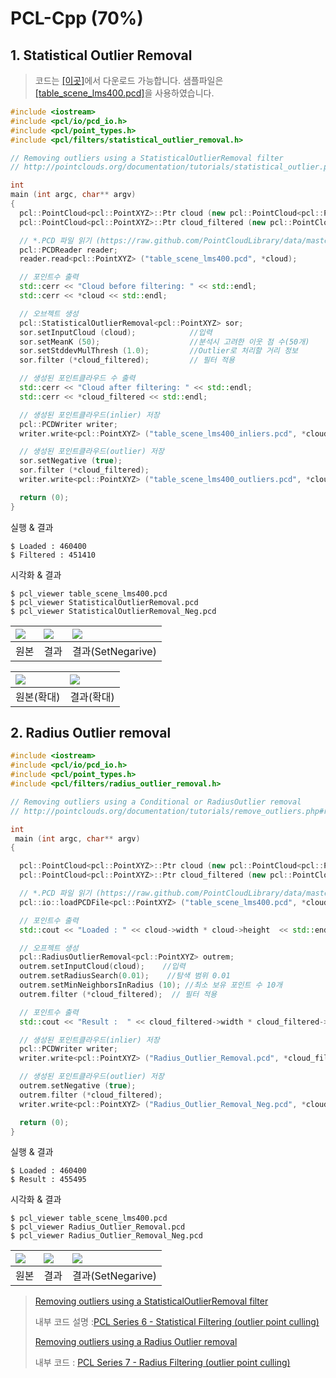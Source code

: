 # PCL-Cpp  \(70%\)

## 1. Statistical Outlier Removal

> 코드는 [\[이곳\]](https://github.com/adioshun/gitBook_Tutorial_PCL/blob/master/Beginner/Part01-Chapter04-PCL-Cpp.cpp)에서 다운로드 가능합니다. 샘플파일은 [\[table\_scene\_lms400.pcd\]](https://raw.githubusercontent.com/adioshun/gitBook_Tutorial_PCL/master/Beginner/sample/table_scene_lms400.pcd%20)을 사용하였습니다.

```cpp
#include <iostream>
#include <pcl/io/pcd_io.h>
#include <pcl/point_types.h>
#include <pcl/filters/statistical_outlier_removal.h>

// Removing outliers using a StatisticalOutlierRemoval filter
// http://pointclouds.org/documentation/tutorials/statistical_outlier.php#statistical-outlier-removal

int
main (int argc, char** argv)
{
  pcl::PointCloud<pcl::PointXYZ>::Ptr cloud (new pcl::PointCloud<pcl::PointXYZ>);
  pcl::PointCloud<pcl::PointXYZ>::Ptr cloud_filtered (new pcl::PointCloud<pcl::PointXYZ>);

  // *.PCD 파일 읽기 (https://raw.github.com/PointCloudLibrary/data/master/tutorials/table_scene_lms400.pcd)
  pcl::PCDReader reader;
  reader.read<pcl::PointXYZ> ("table_scene_lms400.pcd", *cloud);

  // 포인트수 출력
  std::cerr << "Cloud before filtering: " << std::endl;
  std::cerr << *cloud << std::endl;

  // 오브젝트 생성 
  pcl::StatisticalOutlierRemoval<pcl::PointXYZ> sor;
  sor.setInputCloud (cloud);            //입력 
  sor.setMeanK (50);                    //분석시 고려한 이웃 점 수(50개)
  sor.setStddevMulThresh (1.0);         //Outlier로 처리할 거리 정보 
  sor.filter (*cloud_filtered);         // 필터 적용 

  // 생성된 포인트클라우드 수 출력 
  std::cerr << "Cloud after filtering: " << std::endl;
  std::cerr << *cloud_filtered << std::endl;

  // 생성된 포인트클라우드(inlier) 저장 
  pcl::PCDWriter writer;
  writer.write<pcl::PointXYZ> ("table_scene_lms400_inliers.pcd", *cloud_filtered, false);

  // 생성된 포인트클라우드(outlier) 저장 
  sor.setNegative (true);
  sor.filter (*cloud_filtered);
  writer.write<pcl::PointXYZ> ("table_scene_lms400_outliers.pcd", *cloud_filtered, false);

  return (0);
}
```

실행 & 결과

```text
$ Loaded : 460400
$ Filtered : 451410
```

시각화 & 결과

```text
$ pcl_viewer table_scene_lms400.pcd 
$ pcl_viewer StatisticalOutlierRemoval.pcd 
$ pcl_viewer StatisticalOutlierRemoval_Neg.pcd
```

| ![](https://i.imgur.com/yn4JEuH.png) | ![](https://i.imgur.com/eSJIQlT.png) | ![](https://i.imgur.com/92kPpnC.png) |
| :--- | :--- | :--- |
| 원본 | 결과 | 결과\(SetNegarive\) |

| ![](https://i.imgur.com/R4GPZI7.png) | ![](https://i.imgur.com/IM34sRA.png) |
| :--- | :--- |
| 원본\(확대\) | 결과\(확대\) |

## 2. Radius Outlier removal

```cpp
#include <iostream>
#include <pcl/io/pcd_io.h>
#include <pcl/point_types.h>
#include <pcl/filters/radius_outlier_removal.h>

// Removing outliers using a Conditional or RadiusOutlier removal
// http://pointclouds.org/documentation/tutorials/remove_outliers.php#remove-outliers

int
 main (int argc, char** argv)
{

  pcl::PointCloud<pcl::PointXYZ>::Ptr cloud (new pcl::PointCloud<pcl::PointXYZ>);
  pcl::PointCloud<pcl::PointXYZ>::Ptr cloud_filtered (new pcl::PointCloud<pcl::PointXYZ>);

  // *.PCD 파일 읽기 (https://raw.github.com/PointCloudLibrary/data/master/tutorials/table_scene_lms400.pcd)
  pcl::io::loadPCDFile<pcl::PointXYZ> ("table_scene_lms400.pcd", *cloud);

  // 포인트수 출력
  std::cout << "Loaded : " << cloud->width * cloud->height  << std::endl;

  // 오프젝트 생성 
  pcl::RadiusOutlierRemoval<pcl::PointXYZ> outrem;
  outrem.setInputCloud(cloud);    //입력 
  outrem.setRadiusSearch(0.01);    //탐색 범위 0.01
  outrem.setMinNeighborsInRadius (10); //최소 보유 포인트 수 10개 
  outrem.filter (*cloud_filtered);  // 필터 적용 

  // 포인트수 출력
  std::cout << "Result :  " << cloud_filtered->width * cloud_filtered->height  << std::endl;

  // 생성된 포인트클라우드(inlier) 저장 
  pcl::PCDWriter writer;
  writer.write<pcl::PointXYZ> ("Radius_Outlier_Removal.pcd", *cloud_filtered, false);

  // 생성된 포인트클라우드(outlier) 저장 
  outrem.setNegative (true);
  outrem.filter (*cloud_filtered);
  writer.write<pcl::PointXYZ> ("Radius_Outlier_Removal_Neg.pcd", *cloud_filtered, false);

  return (0);
}
```

실행 & 결과

```text
$ Loaded : 460400
$ Result : 455495
```

시각화 & 결과

```text
$ pcl_viewer table_scene_lms400.pcd 
$ pcl_viewer Radius_Outlier_Removal.pcd 
$ pcl_viewer Radius_Outlier_Removal_Neg.pcd
```

| ![](https://i.imgur.com/yn4JEuH.png) | ![](https://i.imgur.com/eSJIQlT.png) | ![](https://i.imgur.com/ZFwFOHh.png) |
| :--- | :--- | :--- |
| 원본 | 결과 | 결과\(SetNegarive\) |

> [Removing outliers using a StatisticalOutlierRemoval filter](http://pointclouds.org/documentation/tutorials/statistical_outlier.php#statistical-outlier-removal)
>
> 내부 코드 설명 :[PCL Series 6 - Statistical Filtering \(outlier point culling\)](https://blog.csdn.net/qq_22170875/article/details/84994029)
>
> [Removing outliers using a Radius Outlier removal](http://pointclouds.org/documentation/tutorials/remove_outliers.php#remove-outliers)
>
> 내부 코드 : [PCL Series 7 - Radius Filtering \(outlier point culling\)](https://blog.csdn.net/qq_22170875/article/details/89244371)

